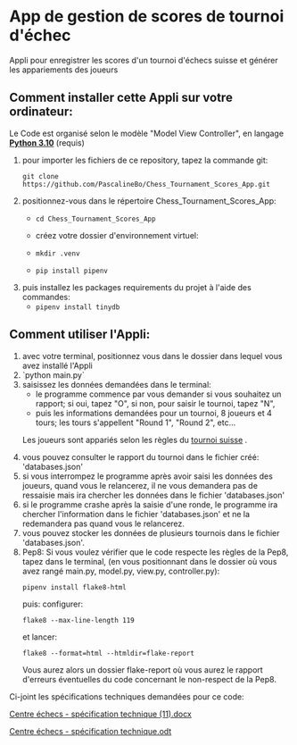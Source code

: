 # App de gestion de scores de tournoi d'échec
Appli pour enregistrer les scores d'un tournoi d'échecs suisse et générer les appariements des joueurs

## Comment installer cette Appli sur votre ordinateur:
Le Code est organisé selon le modèle "Model View Controller", en langage **[Python 3.10](https://www.python.org/downloads/)** (requis)

<ol>
<li> pour importer les fichiers de ce repository, tapez la commande git:

`git clone https://github.com/PascalineBo/Chess_Tournament_Scores_App.git`</li>

 <li> positionnez-vous dans le répertoire Chess_Tournament_Scores_App:
    
- `cd Chess_Tournament_Scores_App` </li>
  
  <li>  créez votre dossier d'environnement virtuel:

- `mkdir .venv`
- `pip install pipenv`
</li>

  <li> puis installez les packages requirements du projet à l'aide des commandes:

- `pipenv install tinydb`
</li>
</ol> 

## Comment utiliser l'Appli:

<ol>

<li> avec votre terminal, positionnez vous dans le dossier dans lequel vous avez installé l'Appli</li>
<li>
 `python main.py`
 </li>

<li> saisissez les données demandées dans le terminal: 
 
- le programme commence par vous demander si vous souhaitez un rapport; si oui, tapez "O", si non, pour saisir le tournoi, tapez "N", 
- puis les informations demandées pour un tournoi, 8 joueurs et 4 tours; les tours s'appellent "Round 1", "Round 2", etc...

Les joueurs sont appariés selon les règles du [tournoi suisse](https://fr.wikipedia.org/wiki/Syst%C3%A8me_suisse#:~:text=Le%20principe%20du%20tournoi%20suisse,leur%20Classement%20Elo%20aux%20%C3%A9checs) .
 </li>

<li> vous pouvez consulter le rapport du tournoi dans le fichier créé: 'databases.json' </li>

<li> si vous interrompez le programme après avoir saisi les données des joueurs, quand vous le relancerez, il ne vous demandera pas de ressaisie mais ira chercher les données dans le fichier 'databases.json'
 </li>
<li> si le programme crashe après la saisie d'une ronde, le programme ira chercher l'information dans le fichier 'databases.json'
et ne la redemandera pas quand vous le relancerez.
 </li>
<li> vous pouvez stocker les données de plusieurs tournois dans le fichier 'databases.json'. </li>

<li> Pep8:
Si vous voulez vérifier que le code respecte les règles de la Pep8, tapez dans le terminal, 
(en vous positionnant dans le dossier où vous avez rangé main.py, model.py, view.py, controller.py):

`pipenv install flake8-html`

puis:
configurer:

`flake8 --max-line-length 119`

et lancer:
 
`flake8 --format=html --htmldir=flake-report`

Vous aurez alors un dossier flake-report où vous aurez le rapport d'erreurs éventuelles du code concernant le non-respect de la Pep8.
 </li>
 </ol>
Ci-joint les spécifications techniques demandées pour ce code:

[Centre échecs - spécification technique (11).docx](https://github.com/MargueriteEffren/OC_Projet4/files/8660324/Centre.echecs.-.specification.technique.11.docx)


[Centre échecs - spécification technique.odt](https://github.com/MargueriteEffren/OC_Projet4/files/8660332/Centre.echecs.-.specification.technique.odt)
